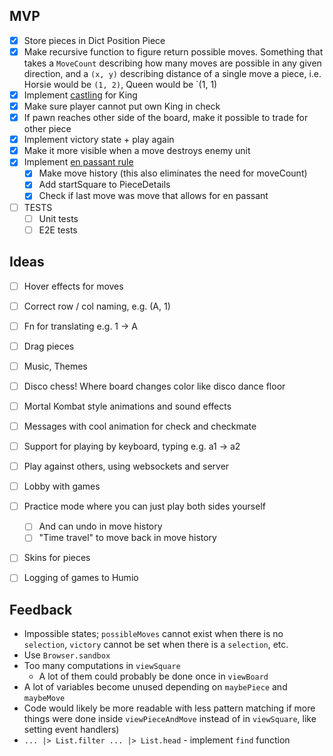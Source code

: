## MVP
- [x] Store pieces in Dict Position Piece
- [x] Make recursive function to figure return possible moves.
Something that takes a `MoveCount` describing how 
many moves are possible in any given direction, and a `(x, y)`
describing distance of a single move a piece, i.e. Horsie would be
`(1, 2)`, Queen would be `(1, 1)
- [x] Implement [castling](https://www.chess.com/article/view/how-to-castle-in-chess) for King
- [x] Make sure player cannot put own King in check
- [x] If pawn reaches other side of the board, make it possible to trade for other piece
- [x] Implement victory state + play again
- [x] Make it more visible when a move destroys enemy unit
- [x] Implement [en passant rule](https://www.chess.com/terms/en-passant)
  - [x] Make move history (this also eliminates the need for moveCount)
  - [x] Add startSquare to PieceDetails
  - [x] Check if last move was move that allows for en passant
- [ ] TESTS
  - [ ] Unit tests
  - [ ] E2E tests

## Ideas
- [ ] Hover effects for moves
- [ ] Correct row / col naming, e.g. (A, 1)
- [ ] Fn for translating e.g. 1 -> A
- [ ] Drag pieces
- [ ] Music, Themes
- [ ] Disco chess! Where board changes color like disco dance floor
- [ ] Mortal Kombat style animations and sound effects 
- [ ] Messages with cool animation for check and checkmate
- [ ] Support for playing by keyboard, typing e.g. a1 -> a2
- [ ] Play against others, using websockets and server
- [ ] Lobby with games
- [ ] Practice mode where you can just play both sides yourself
  - [ ] And can undo in move history
  - [ ] "Time travel" to move back in move history
- [ ] Skins for pieces
- [ ] Logging of games to Humio


## Feedback
- Impossible states; `possibleMoves` cannot exist when there is no `selection`, `victory` cannot be set when there is a `selection`, etc.
- Use `Browser.sandbox`
- Too many computations in `viewSquare`
  - A lot of them could probably be done once in `viewBoard`
- A lot of variables become unused depending on `maybePiece` and `maybeMove`
- Code would likely be more readable with less pattern matching if more things were done inside `viewPieceAndMove` instead of in `viewSquare`, like setting event handlers)
- `... |> List.filter ... |> List.head` - implement `find` function